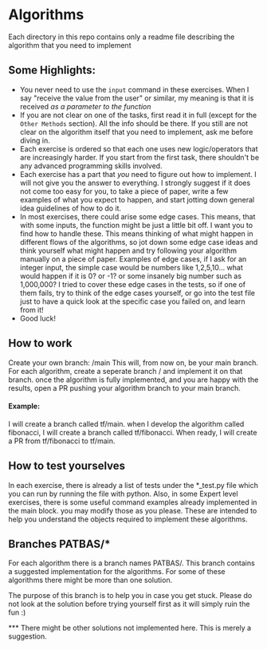 # Algorithms
Each directory in this repo contains only a readme file describing the algorithm that you need to implement

## Some Highlights:
- You never need to use the `input` command in these exercises. When I say "receive the value from the user" or similar, my meaning is that it is received *as a parameter to the function*
- If you are not clear on one of the tasks, first read it in full (except for the `Other Methods` section). All the info should be there. If you still are not clear on the algorithm itself that you need to implement, ask me before diving in.
- Each exercise is ordered so that each one uses new logic/operators that are increasingly harder. If you start from the first task, there shouldn't be any advanced programming skills involved. 
- Each exercise has a part that *you* need to figure out how to implement. I will not give you the answer to everything. I strongly suggest if it does not come too easy for you, to take a piece of paper, write a few examples of what you expect to happen, and start jotting down general idea guidelines of how to do it. 
- In most exercises, there could arise some edge cases. This means, that with some inputs, the function might be just a little bit off. I want you to find how to handle these. This means thinking of what might happen in different flows of the algorithms, so jot down some edge case ideas and think yourself what might happen and try following your algorithm manually on a piece of paper. Examples of edge cases, if I ask for an integer input, the simple case would be numbers like 1,2,5,10... what would happen if it is 0? or -1? or some insanely big number such as 1,000,000? I tried to cover these edge cases in the tests, so if one of them fails, try to think of the edge cases yourself, or go into the test file just to have a quick look at the specific case you failed on, and learn from it!
- Good luck!


## How to work
Create your own branch: <your name>/main
This will, from now on, be your main branch.
For each algorithm, create a seperate branch <your name>/<algorithm name> and implement it on that branch.
once the algorithm is fully implemented, and you are happy with the results, open a PR pushing your algorithm branch to your main branch.

#### Example:
I will create a branch called tf/main.
when I develop the algorithm called fibonacci, I will create a branch called tf/fibonacci.
When ready, I will create a PR from tf/fibonacci to tf/main.

## How to test yourselves
In each exercise, there is already a list of tests under the *_test.py file which you can run by running the file with python. 
Also, in some Expert level exercises, there is some useful command examples already implemented in the main block. you may modify those as you please. These are intended to help you understand the objects required to implement these algorithms.

## Branches PATBAS/*
For each algorithm there is a branch names PATBAS/<algorithm name>.
This branch contains a suggested implementation for the algorithms.
For some of these algorithms there might be more than one solution.

The purpose of this branch is to help you in case you get stuck. Please do not look at the solution before trying yourself first as it will simply ruin the fun :)

*** There might be other solutions not implemented here. This is merely a suggestion.
